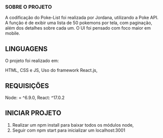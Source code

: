 ### SOBRE O PROJETO
A codificação do Poke-List foi realizada por Jordana, utilizando a Poke API. A função é de exibir uma lista de 50 pokemons por tela, com paginação, além dos detalhes sobre cada um. 
O UI foi pensado com foco maior em mobile.

## LINGUAGENS
O projeto foi realizado em:

HTML, CSS e JS,
Uso do framework React.js,

## REQUISIÇÕES
Node: = ^6.9.0,
React: ^17.0.2

## INICIAR PROJETO

1. Realizar um npm install para baixar todos os módulos node,
2. Seguir com npm start para inicializar um localhost:3001
